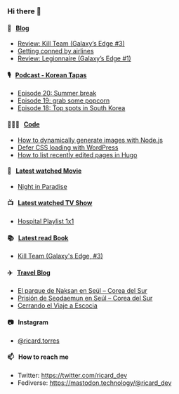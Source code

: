 ### Hi there 👋

#### 📝 &nbsp;&nbsp;[Blog](https://ricard.blog)

- [Review: Kill Team (Galaxy’s Edge #3)](https://ricard.blog/review/kill-team/)
- [Getting conned by airlines](https://ricard.blog/rant/getting-conned-by-airlines/)
- [Review: Legionnaire (Galaxy’s Edge #1)](https://ricard.blog/review/legionnaire/)

#### 🎙 &nbsp;&nbsp;[Podcast - Korean Tapas](https://koreantapas.show/)

- [Episode 20: Summer break](https://anchor.fm/korean-tapas/episodes/Episode-20-Summer-break-e1m0mtv)
- [Episode 19: grab some popcorn](https://anchor.fm/korean-tapas/episodes/Episode-19-grab-some-popcorn-e1l68ul)
- [Episode 18: Top spots in South Korea](https://anchor.fm/korean-tapas/episodes/Episode-18-Top-spots-in-South-Korea-e1k57la)

#### 👨🏻‍💻 &nbsp;&nbsp;[Code](https://ricard.dev)

- [How to dynamically generate images with Node.js](https://ricard.dev/how-to-dynamically-generate-images-with-node-js/)
- [Defer CSS loading with WordPress](https://ricard.dev/defer-css-loading-with-wordpress/)
- [How to list recently edited pages in Hugo](https://ricard.dev/how-to-list-recently-edited-pages-in-hugo/)

#### 🍿 &nbsp;&nbsp;[Latest watched Movie](https://quicoto.github.io/reviews/movies/)

- [Night in Paradise](https://quicoto.github.io/reviews/movies/night-in-paradise/)

#### 📺 &nbsp;&nbsp;[Latest watched TV Show](https://quicoto.github.io/reviews/tv-shows)

- [Hospital Playlist 1x1](https://quicoto.github.io/reviews/tv-shows/hospital-playlist/1x1/)

#### 📚 &nbsp;&nbsp;[Latest read Book](https://ricard.blog/books/)

- [Kill Team (Galaxy&#39;s Edge, #3)](https://www.goodreads.com/review/show/4828619476?utm_medium=api&amp;utm_source=rss)

#### ✈️ &nbsp;&nbsp;[Travel Blog](https://www.quicoto.com/)

- [El parque de Naksan en Seúl – Corea del Sur](https://www.quicoto.com/parque-naksan-seul/)
- [Prisión de Seodaemun en Seúl – Corea del Sur](https://www.quicoto.com/prision-seodaemun-seul/)
- [Cerrando el Viaje a Escocia](https://www.quicoto.com/cerrando-el-viaje-a-escocia/)

#### 📷 &nbsp;&nbsp;Instagram
- [@ricard.torres](https://www.instagram.com/ricard.torres/)

#### 📫 &nbsp;&nbsp;How to reach me

- Twitter: https://twitter.com/ricard_dev
- Fediverse: https://mastodon.technology/@ricard_dev
